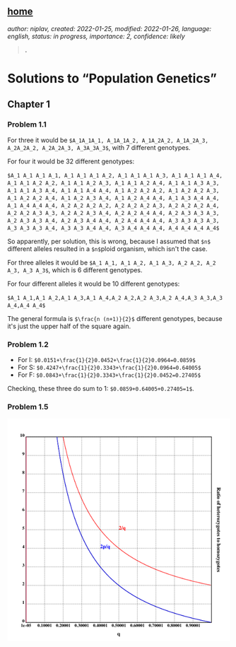 [home](./index.md)
-------------------

*author: niplav, created: 2022-01-25, modified: 2022-01-26, language: english, status: in progress, importance: 2, confidence: likely*

> __.__

Solutions to “Population Genetics”
===================================

Chapter 1
---------

### Problem 1.1

For three it would be `$A_1A_1A_1, A_1A_1A_2, A_1A_2A_2, A_1A_2A_3, A_2A_2A_2, A_2A_2A_3, A_3A_3A_3$`,
with 7 different genotypes.

For four it would be 32 different genotypes:

`$A_1 A_1 A_1 A_1, A_1 A_1 A_1 A_2, A_1 A_1 A_1 A_3, A_1 A_1 A_1 A_4, A_1 A_1 A_2 A_2, A_1 A_1 A_2 A_3, A_1 A_1 A_2 A_4, A_1 A_1 A_3 A_3, A_1 A_1 A_3 A_4, A_1 A_1 A_4 A_4, A_1 A_2 A_2 A_2, A_1 A_2 A_2 A_3, A_1 A_2 A_2 A_4, A_1 A_2 A_3 A_4, A_1 A_2 A_4 A_4, A_1 A_3 A_4 A_4, A_1 A_4 A_4 A_4, A_2 A_2 A_2 A_2, A_2 A_2 A_2 A_3, A_2 A_2 A_2 A_4, A_2 A_2 A_3 A_3, A_2 A_2 A_3 A_4, A_2 A_2 A_4 A_4, A_2 A_3 A_3 A_3, A_2 A_3 A_3 A_4, A_2 A_3 A_4 A_4, A_2 A_4 A_4 A_4, A_3 A_3 A_3 A_3, A_3 A_3 A_3 A_4, A_3 A_3 A_4 A_4, A_3 A_4 A_4 A_4, A_4 A_4 A_4 A_4$`

<!--TODO: what closed form formula describes the above counting
partition?-->

So apparently, per solution, this is wrong, because I assumed that `$n$`
different alleles resulted in a `$n$`ploid organism, which isn't the case.

For three alleles it would be `$A_1 A_1, A_1 A_2, A_1 A_3, A_2 A_2, A_2 A_3, A_3 A_3$`,
which is 6 different genotypes.

For four different alleles it would be 10 different genotypes:

`$A_1 A_1,A_1 A_2,A_1 A_3,A_1 A_4,A_2 A_2,A_2 A_3,A_2 A_4,A_3 A_3,A_3 A_4,A_4 A_4$`

The general formula is `$\frac{n (n+1)}{2}$` different genotypes,
because it's just the upper half of the square again.

### Problem 1.2

* For I: `$0.0151+\frac{1}{2}0.0452+\frac{1}{2}0.0964=0.0859$`
* For S: `$0.4247+\frac{1}{2}0.3343+\frac{1}{2}0.0964=0.64005$`
* For F: `$0.0843+\frac{1}{2}0.3343+\frac{1}{2}0.0452=0.27405$`

Checking, these three do sum to 1: `$0.0859+0.64005+0.27405=1$`.

### Problem 1.5

![Graph for 1.5](./img/pg_solutions/p1.5.png)

